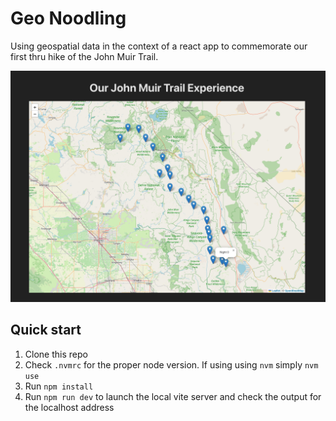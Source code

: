 # Geo Noodling

Using geospatial data in the context of a react app to commemorate our first thru hike of the John Muir Trail.

![screenshot](./sample-screenshot.png)

## Quick start
1. Clone this repo
2. Check `.nvmrc` for the proper node version. If using using `nvm` simply `nvm use`
3. Run `npm install`
4. Run `npm run dev` to launch the local vite server and check the output for the localhost address

